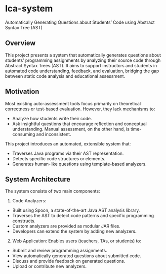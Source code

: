 # lca-system
Automatically Generating Questions about Students’ Code using Abstract Syntax Tree (AST)

## Overview

This project presents a system that automatically generates questions about students’ programming assignments by analyzing their source code through Abstract Syntax Trees (AST).
It aims to support instructors and students in automated code understanding, feedback, and evaluation, bridging the gap between static code analysis and educational assessment.

## Motivation

Most existing auto-assessment tools focus primarily on theoretical correctness or test-based evaluation.
However, they lack mechanisms to:
- Analyze how students write their code.
- Ask insightful questions that encourage reflection and conceptual understanding.
Manual assessment, on the other hand, is time-consuming and inconsistent.

This project introduces an automated, extensible system that:
- Traverses Java programs via their AST representation.
- Detects specific code structures or elements.
- Generates human-like questions using template-based analyzers.

## System Architecture

The system consists of two main components:
1. Code Analyzers:
- Built using Spoon, a state-of-the-art Java AST analysis library.
- Traverses the AST to detect code patterns and specific programming constructs.
- Custom analyzers are provided as modular JAR files.
- Developers can extend the system by adding new analyzers.
2. Web Application: Enables users (teachers, TAs, or students) to:
- Submit and review programming assignments.
- View automatically generated questions about submitted code.
- Discuss and provide feedback on generated questions.
- Upload or contribute new analyzers.

